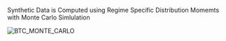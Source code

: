 Synthetic Data is Computed using Regime Specific Distribution Momemts with Monte Carlo Simlulation


![BTC_MONTE_CARLO](https://github.com/user-attachments/assets/8614dd8c-e9ad-47ea-a1de-7f8c0b1e29ea)
